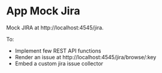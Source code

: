 # App Mock Jira

Mock JIRA at http://localhost:4545/jira.

To:
- Implement few REST API functions
- Render an issue at http://localhost:4545/jira/browse/:key
- Embed a custom jira issue collector
